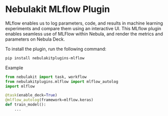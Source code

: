 # Nebulakit MLflow Plugin

MLflow enables us to log parameters, code, and results in machine learning experiments and compare them using an interactive UI.
This MLflow plugin enables seamless use of MLFlow within Nebula, and render the metrics and parameters on Nebula Deck.

To install the plugin, run the following command:

```bash
pip install nebulakitplugins-mlflow
```

Example
```python
from nebulakit import task, workflow
from nebulakitplugins.mlflow import mlflow_autolog
import mlflow

@task(enable_deck=True)
@mlflow_autolog(framework=mlflow.keras)
def train_model():
    ...
```
